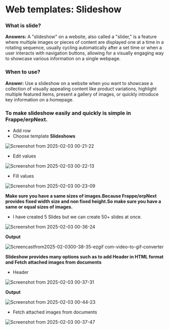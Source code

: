 # Web templates: Slideshow

### What is slide?
**Answers:** A "slideshow" on a website, also called a "slider," is a feature where multiple images or pieces of
content are displayed one at a time in a rotating sequence, usually cycling automatically after a set time or when 
a user interacts with navigation buttons, allowing for a visually engaging way to showcase various information on 
a single webpage.

### When to use?
**Answer:** Use a slideshow on a website when you want to showcase a collection of visually appealing content
like product variations, highlight multiple featured items, present a gallery of images, or quickly introduce 
key information on a homepage.

### To make slideshow easily and quickly is simple in Frappe/erpNext.

* Add row
* Choose template **Slideshows**

![Screenshot from 2025-02-03 00-21-22](https://github.com/user-attachments/assets/2daae705-0b57-4037-a02f-6e7a33235966)

* Edit values

![Screenshot from 2025-02-03 00-22-13](https://github.com/user-attachments/assets/b4301c70-97c4-4c80-8a45-9620929a883f)

* Fill values

![Screenshot from 2025-02-03 00-23-09](https://github.com/user-attachments/assets/e075ac57-525b-4ac5-9ea1-d62aa9399eaf)

**Make sure you have a same sizes of images.Because Frappe/erpNext provides fixed width size and non fixed height.So make sure you have a same or equal sizes of images.**

* I have created 5 Slides but we can create 50+ slides at once.

![Screenshot from 2025-02-03 00-36-24](https://github.com/user-attachments/assets/5d34728f-3adb-4b29-8be1-50f58041ee3c)

**Output**

![Screencastfrom2025-02-0300-38-35-ezgif com-video-to-gif-converter](https://github.com/user-attachments/assets/bfd74876-26de-46f0-a57a-1205c2a56e2f)

**Slideshow provides many options such as to add Header in HTML format and Fetch attached images from documents**

* Header

![Screenshot from 2025-02-03 00-37-31](https://github.com/user-attachments/assets/aae9eaee-6abf-4013-90af-f0632651e5c3)

**Output**

![Screenshot from 2025-02-03 00-44-23](https://github.com/user-attachments/assets/3ad1348f-6342-4113-bde5-ca802c9013d8)

* Fetch attached images from documents

![Screenshot from 2025-02-03 00-37-47](https://github.com/user-attachments/assets/ccb15dbf-66de-4cfa-bba0-4de4127d2721)

